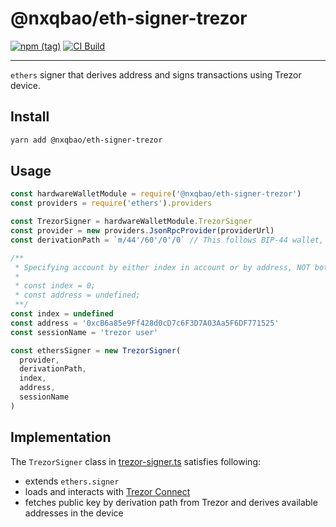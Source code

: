 # @nxqbao/eth-signer-trezor

[![npm (tag)](https://img.shields.io/npm/v/@nxqbao/eth-signer-trezor)](https://www.npmjs.com/package/@nxqbao/eth-signer-trezor)
[![CI Build](https://github.com/nxqbao/eth-signer-trezor/actions/workflows/publish-package.yml/badge.svg?branch=main)](https://github.com/nxqbao/eth-signer-trezor/actions/workflows/publish-package.yml)

---

`ethers` signer that derives address and signs transactions using Trezor device.

## Install

```bash
yarn add @nxqbao/eth-signer-trezor
```

## Usage

```js
const hardwareWalletModule = require('@nxqbao/eth-signer-trezor')
const providers = require('ethers').providers

const TrezorSigner = hardwareWalletModule.TrezorSigner
const provider = new providers.JsonRpcProvider(providerUrl)
const derivationPath = `m/44'/60'/0'/0` // This follows BIP-44 wallet, without <index> in derivation path

/**
 * Specifying account by either index in account or by address, NOT both
 *
 * const index = 0;
 * const address = undefined;
 **/
const index = undefined
const address = '0xcB6a85e9Ff428d0cD7c6F3D7A03Aa5F6DF771525'
const sessionName = 'trezor user'

const ethersSigner = new TrezorSigner(
  provider,
  derivationPath,
  index,
  address,
  sessionName
)
```

## Implementation

The `TrezorSigner` class in [trezor-signer.ts](./src/trezor-signer.ts) satisfies following:

- extends `ethers.signer`
- loads and interacts with [Trezor Connect](https://github.com/trezor/connect)
- fetches public key by derivation path from Trezor and derives available addresses in the device
